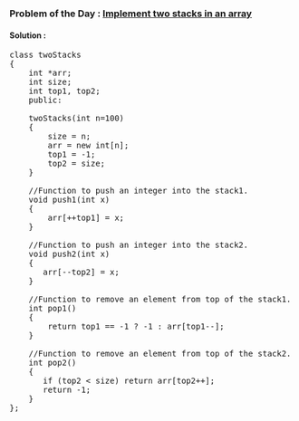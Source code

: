 ### Problem of the Day : [Implement two stacks in an array](https://practice.geeksforgeeks.org/problems/implement-two-stacks-in-an-array/1)

#### Solution :
<pre>
class twoStacks
{
    int *arr;
    int size;
    int top1, top2;
    public:
    
    twoStacks(int n=100)
    {
        size = n; 
        arr = new int[n]; 
        top1 = -1; 
        top2 = size;
    }
 
    //Function to push an integer into the stack1.
    void push1(int x)
    {
        arr[++top1] = x;   
    }
    
    //Function to push an integer into the stack2.
    void push2(int x)
    {
       arr[--top2] = x;
    }
    
    //Function to remove an element from top of the stack1.
    int pop1()
    {
        return top1 == -1 ? -1 : arr[top1--]; 
    }
    
    //Function to remove an element from top of the stack2.
    int pop2()
    {
       if (top2 < size) return arr[top2++];
       return -1;
    }
};
</pre>
